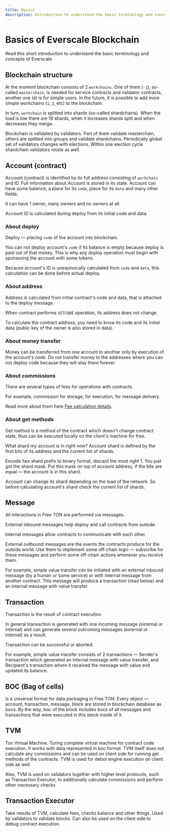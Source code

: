 ```yaml
---
title: Basics
description: Introduction to understand the basic terminology and concepts
---
```


# Basics of Everscale Blockchain

Read this short introduction to understand the basic terminology and concepts of Everscale

## Blockchain structure

At the moment blockchain consists of 2 `workchains`. One of them (`-1`), so-called `masterchain`, is needed for service contracts and validator contracts, another one (`0`) is for simple users. In the future, it is possible to add more simple workchains (`1`, `2`, etc) to the blockchain.

In turn, `workchain` is splitted into shards (so-called shardchains). When the load is low there are 16 shards, when it increases shards split and when decreases they merge.

Blockchain is validated by validators. Part of them validate masterchain, others are splitted into groups and validate shardchains. Periodically global set of validators changes with elections. Within one election cycle shardchain validators rotate as well.

## Account (contract)

Account (contract) is identified by its full address consisting of `workchain` and ID. Full information about Account is stored in its state.  Account can have some balance, a place for its `code`, place for its `data` and many other fields.

It can have 1 owner, many owners and no owners at all.

Account ID is calculated during deploy from its initial code and data.

### About deploy

Deploy — placing `code` of the account into blockchain.

You can not deploy  account's `code`  if its balance is empty because deploy is paid out of that money. This is why any deploy operation must begin with sponsoring the account with some tokens.

Because account's ID is unequivocally calculated from `code` and `data`, this calculation can be done before actual deploy.

### About address

Address is calculated from initial contract's code and data, that is attached to the deploy message.

When contract performs `SETCODE` operation, its address does not change.

To calculate the contract address, you need to know its code and its initial data (public key of the owner is also stored in data).

### About money transfer

Money can be transferred from one account to another only by execution of the account's code. Do not transfer money to the addresses where you can not deploy code because they will stay there forever.

### About commissions

There are several types of fees for operations with contracts.

For example, commission for storage, for execution, for message delivery.

Read more about them here [Fee calculation details](30-fee-calculation.md).

### About get methods

Get method is a method of the contract which doesn't change contract state, thus can be executed locally on the client's machine for free.

What shard my account is in right now?
Account shard is defined by the first bits of its address and the current list of shards.

Encode hex shard prefix to binary format, discard the most right 1. You just got the shard mask. Put this mask on top of account address, if the bits are equal — the account is in this shard.

Account can change its shard depending on the load of the network. So before calculating account's shard check the current list of shards.

## Message

All interactions in Free TON are performed via messages.

External inbound messages help deploy and call contracts from outside.

Internal messages allow contracts to communicate with each other.

External outbound messages are the events the contracts produce for the outside world. Use them to implement some off-chain logic — subscribe for these messages and perform some off-chain actions whenever you receive them.

For example, simple value transfer can be initiated with an external inbound message (by a human or some service) or with internal message from another contract. This message will produce a transaction (read below) and an internal message with value transfer.

## Transaction

Transaction is the result of contract execution.

In general transaction is generated with one incoming message (external or internal) and can generate several outcoming messages (external or internal) as a result.

Transaction can be successful or aborted.

For example, simple value transfer consists of 2 transactions — Sender's transaction which generated  an internal message with value transfer, and Recipient's transaction where it received the message with value and updated its balance.

## BOC (Bag of cells)

Is a universal format for data packaging in Free TON. Every object — account, transaction, message, block are stored in blockchain database as bocs. By the way, boc of the block includes bocs of all messages and transactions that were executed in this block inside of it.

## TVM

Ton Virtual Machine. Turing complete virtual machine for contract code execution. It works with data represented in boc format. TVM itself does not calculate any commissions and can be used on client side for running get methods of the contracts. TVM is used for debot engine execution on client side as well.

Also, TVM is used on validators together with higher level protocols, such as Transaction Executor, to additionally calculate commissions and perform other necessary checks

## Transaction Executor

Take results of TVM, calculate fees, checks balance and other things. Used by validators to validate blocks. Can also be used on the client side to debug contract execution.
